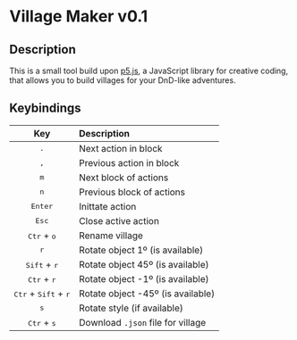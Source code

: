 # Village Maker v0.1

## Description

This is a small tool build upon [p5.js](https://p5js.org/), a JavaScript library for creative coding, that allows you to build villages for your DnD-like adventures.

## Keybindings

| Key | Description |
|:---:|:------------|
| <kbd>.</kbd> | Next action in block |
| <kbd>,</kbd> | Previous action in block |
| <kbd>m</kbd> | Next block of actions |
| <kbd>n</kbd> | Previous block of actions |
| <kbd>Enter</kbd> | Inittate action |
| <kbd>Esc</kbd> | Close active action |
| <kbd>Ctr</kbd> + <kbd>o</kbd> | Rename village |
| <kbd>r</kbd> | Rotate object 1º (is available) |
| <kbd>Sift</kbd> + <kbd>r</kbd> | Rotate object 45º (is available) |
| <kbd>Ctr</kbd> + <kbd>r</kbd> | Rotate object -1º (is available) |
| <kbd>Ctr</kbd> + <kbd>Sift</kbd> + <kbd>r</kbd> | Rotate object -45º (is available) |
| <kbd>s</kbd> | Rotate style (if available) |
| <kbd>Ctr</kbd> + <kbd>s</kbd> | Download `.json` file for village |

